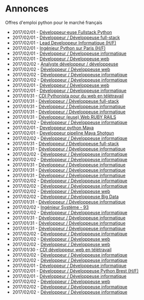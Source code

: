 # Annonces

Offres d'emploi python pour le marché français

* 2017/02/01 - [Développeur·euse Fullstack Python](http://www.pyjobs.fr/jobs/details/4794/developpeur-euse-fullstack-python "Développeur·euse Fullstack Python")
* 2017/02/01 - [Développeur / Développeuse full-stack](http://www.pyjobs.fr/jobs/details/4796/developpeur-developpeuse-full-stack "Développeur / Développeuse full-stack")
* 2017/02/01 - [Lead Developpeur Informatique (H/F)](http://www.pyjobs.fr/jobs/details/4803/lead-developpeur-informatique-h-f "Lead Developpeur Informatique (H/F)")
* 2017/02/01 - [Ingénieur Python sur Paris (H/F)](http://www.pyjobs.fr/jobs/details/4790/ingenieur-python-sur-paris-h-f "Ingénieur Python sur Paris (H/F)")
* 2017/02/01 - [Développeur / Développeuse informatique](http://www.pyjobs.fr/jobs/details/4792/developpeur-developpeuse-informatique "Développeur / Développeuse informatique")
* 2017/02/01 - [Développeur / Développeuse web](http://www.pyjobs.fr/jobs/details/4793/developpeur-developpeuse-web "Développeur / Développeuse web")
* 2017/02/02 - [Analyste développeur / développeuse](http://www.pyjobs.fr/jobs/details/4826/analyste-developpeur-developpeuse "Analyste développeur / développeuse")
* 2017/02/02 - [Développeur / Développeuse web](http://www.pyjobs.fr/jobs/details/4818/developpeur-developpeuse-web "Développeur / Développeuse web")
* 2017/02/02 - [Développeur / Développeuse informatique](http://www.pyjobs.fr/jobs/details/4825/developpeur-developpeuse-informatique "Développeur / Développeuse informatique")
* 2017/02/02 - [Développeur / Développeuse informatique](http://www.pyjobs.fr/jobs/details/4824/developpeur-developpeuse-informatique "Développeur / Développeuse informatique")
* 2017/02/01 - [Développeur / Développeuse web](http://www.pyjobs.fr/jobs/details/4791/developpeur-developpeuse-web "Développeur / Développeuse web")
* 2017/02/01 - [Développeur / Développeuse informatique](http://www.pyjobs.fr/jobs/details/4789/developpeur-developpeuse-informatique "Développeur / Développeuse informatique")
* 2017/01/31 - [CDI Pythonista pour du web en télétravail](http://www.pyjobs.fr/jobs/details/4779/cdi-pythonista-pour-du-web-en-teletravail "CDI Pythonista pour du web en télétravail")
* 2017/01/31 - [Développeur / Développeuse full-stack](http://www.pyjobs.fr/jobs/details/4781/developpeur-developpeuse-full-stack "Développeur / Développeuse full-stack")
* 2017/01/31 - [Développeur / Développeuse informatique](http://www.pyjobs.fr/jobs/details/4778/developpeur-developpeuse-informatique "Développeur / Développeuse informatique")
* 2017/01/31 - [Développeur / Développeuse informatique](http://www.pyjobs.fr/jobs/details/4780/developpeur-developpeuse-informatique "Développeur / Développeuse informatique")
* 2017/01/31 - [Développeur (euse) Web RUBY RAILS](http://www.pyjobs.fr/jobs/details/4782/developpeur-euse-web-ruby-rails "Développeur (euse) Web RUBY RAILS")
* 2017/02/02 - [Développeur / Développeuse informatique](http://www.pyjobs.fr/jobs/details/4817/developpeur-developpeuse-informatique "Développeur / Développeuse informatique")
* 2017/02/01 - [Developpeur python Maya](http://www.pyjobs.fr/jobs/details/4801/developpeur-python-maya "Developpeur python Maya")
* 2017/02/01 - [Developpeur pipeline Maya Shotgun](http://www.pyjobs.fr/jobs/details/4802/developpeur-pipeline-maya-shotgun "Developpeur pipeline Maya Shotgun")
* 2017/02/02 - [Développeur / Développeuse informatique](http://www.pyjobs.fr/jobs/details/4815/developpeur-developpeuse-informatique "Développeur / Développeuse informatique")
* 2017/01/31 - [Développeur / Développeuse full-stack](http://www.pyjobs.fr/jobs/details/4777/developpeur-developpeuse-full-stack "Développeur / Développeuse full-stack")
* 2017/01/31 - [Développeur / Développeuse informatique](http://www.pyjobs.fr/jobs/details/4775/developpeur-developpeuse-informatique "Développeur / Développeuse informatique")
* 2017/02/02 - [Développeur / Développeuse informatique](http://www.pyjobs.fr/jobs/details/4816/developpeur-developpeuse-informatique "Développeur / Développeuse informatique")
* 2017/02/02 - [Développeur / Développeuse informatique](http://www.pyjobs.fr/jobs/details/4814/developpeur-developpeuse-informatique "Développeur / Développeuse informatique")
* 2017/01/31 - [Développeur / Développeuse informatique](http://www.pyjobs.fr/jobs/details/4774/developpeur-developpeuse-informatique "Développeur / Développeuse informatique")
* 2017/01/31 - [Développeur / Développeuse informatique](http://www.pyjobs.fr/jobs/details/4788/developpeur-developpeuse-informatique "Développeur / Développeuse informatique")
* 2017/01/31 - [Développeur / Développeuse informatique](http://www.pyjobs.fr/jobs/details/4784/developpeur-developpeuse-informatique "Développeur / Développeuse informatique")
* 2017/02/02 - [Développeur / Développeuse informatique](http://www.pyjobs.fr/jobs/details/4810/developpeur-developpeuse-informatique "Développeur / Développeuse informatique")
* 2017/02/02 - [Développeur / Développeuse informatique](http://www.pyjobs.fr/jobs/details/4813/developpeur-developpeuse-informatique "Développeur / Développeuse informatique")
* 2017/02/02 - [Développeur / Développeuse web](http://www.pyjobs.fr/jobs/details/4812/developpeur-developpeuse-web "Développeur / Développeuse web")
* 2017/02/02 - [Développeur / Développeuse Big Data](http://www.pyjobs.fr/jobs/details/4809/developpeur-developpeuse-big-data "Développeur / Développeuse Big Data")
* 2017/01/31 - [Développeur / Développeuse informatique](http://www.pyjobs.fr/jobs/details/4776/developpeur-developpeuse-informatique "Développeur / Développeuse informatique")
* 2017/02/02 - [Ingénieur Système - 93](http://www.pyjobs.fr/jobs/details/4823/ingenieur-systeme-93 "Ingénieur Système - 93")
* 2017/02/02 - [Développeur / Développeuse informatique](http://www.pyjobs.fr/jobs/details/4811/developpeur-developpeuse-informatique "Développeur / Développeuse informatique")
* 2017/01/31 - [Développeur / Développeuse informatique](http://www.pyjobs.fr/jobs/details/4786/developpeur-developpeuse-informatique "Développeur / Développeuse informatique")
* 2017/01/31 - [Développeur / Développeuse informatique](http://www.pyjobs.fr/jobs/details/4787/developpeur-developpeuse-informatique "Développeur / Développeuse informatique")
* 2017/01/31 - [Développeur / Développeuse informatique](http://www.pyjobs.fr/jobs/details/4785/developpeur-developpeuse-informatique "Développeur / Développeuse informatique")
* 2017/02/02 - [Développeur / Développeuse informatique](http://www.pyjobs.fr/jobs/details/4806/developpeur-developpeuse-informatique "Développeur / Développeuse informatique")
* 2017/02/02 - [Développeur / Développeuse web](http://www.pyjobs.fr/jobs/details/4808/developpeur-developpeuse-web "Développeur / Développeuse web")
* 2017/02/02 - [Développeur / Développeuse web](http://www.pyjobs.fr/jobs/details/4804/developpeur-developpeuse-web "Développeur / Développeuse web")
* 2017/01/30 - [CDI développeur web en télétravail](http://www.pyjobs.fr/jobs/details/4773/cdi-developpeur-web-en-teletravail "CDI développeur web en télétravail")
* 2017/02/02 - [Développeur / Développeuse informatique](http://www.pyjobs.fr/jobs/details/4807/developpeur-developpeuse-informatique "Développeur / Développeuse informatique")
* 2017/02/02 - [Développeur / Développeuse informatique](http://www.pyjobs.fr/jobs/details/4805/developpeur-developpeuse-informatique "Développeur / Développeuse informatique")
* 2017/02/01 - [Développeur / Développeuse informatique](http://www.pyjobs.fr/jobs/details/4799/developpeur-developpeuse-informatique "Développeur / Développeuse informatique")
* 2017/02/01 - [Développeur / Développeuse Python Brest (H/F)](http://www.pyjobs.fr/jobs/details/4797/developpeur-developpeuse-python-brest-h-f "Développeur / Développeuse Python Brest (H/F)")
* 2017/02/01 - [Développeur / Développeuse informatique](http://www.pyjobs.fr/jobs/details/4800/developpeur-developpeuse-informatique "Développeur / Développeuse informatique")
* 2017/02/02 - [Développeur / Développeuse web](http://www.pyjobs.fr/jobs/details/4820/developpeur-developpeuse-web "Développeur / Développeuse web")
* 2017/02/02 - [Développeur / Développeuse informatique](http://www.pyjobs.fr/jobs/details/4822/developpeur-developpeuse-informatique "Développeur / Développeuse informatique")
* 2017/02/02 - [Développeur / Développeuse informatique](http://www.pyjobs.fr/jobs/details/4821/developpeur-developpeuse-informatique "Développeur / Développeuse informatique")

